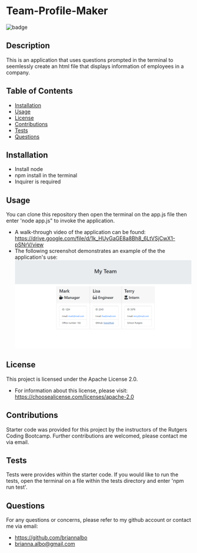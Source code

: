 # Team-Profile-Maker


![badge](https://img.shields.io/badge/license-Apache_License_2.0-purple)


  ## Description
  This is an application that uses questions prompted in the terminal to seemlessly create an html file that displays information of employees in a company.

  ## Table of Contents
  - [Installation](#installation)
  - [Usage](#usage)
  - [License](#license)
  - [Contributions](#contributions)
  - [Tests](#tests)
  - [Questions](#questions)

  ## Installation
  - Install node 
  - npm install in the terminal
  - Inquirer is required

  ## Usage
  You can clone this repository then open the terminal on the app.js file then enter 'node app.js" to invoke the application.
  - A walk-through video of the application can be found: https://drive.google.com/file/d/1k_HUyGaGE8a8Bh8_6LtVSjCwX1-pSNrV/view
  - The following screenshot demonstrates an example of the the application's use:
  ![team-profile-ss.png](https://github.com/briannalbo/Team-Profile-Maker/blob/main/images/team-profile-ss.png)

  ## License
This project is licensed under the Apache License 2.0.
- For information about this license, please visit: https://choosealicense.com/licenses/apache-2.0

## Contributions
  Starter code was provided for this project by the instructors of the Rutgers Coding Bootcamp.
  Further contributions are welcomed, please contact me via email.

## Tests
  Tests were provides within the starter code. If you would like to run the tests, open the terminal on a file within the tests directory and enter 'npm run test'.

  ## Questions
  For any questions or concerns, please refer to my github account or contact me via email:
- https://github.com/briannalbo
- brianna.albo@gmail.com



